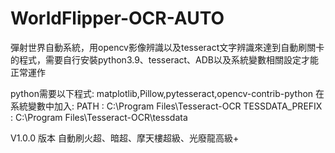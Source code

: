 # WorldFlipper-OCR-AUTO
彈射世界自動系統，用opencv影像辨識以及tesseract文字辨識來達到自動刷關卡的程式，需要自行安裝python3.9、tesseract、ADB以及系統變數相關設定才能正常運作

python需要以下程式:
    matplotlib,Pillow,pytesseract,opencv-contrib-python
在系統變數中加入:
  PATH : C:\Program Files\Tesseract-OCR
  TESSDATA_PREFIX : C:\Program Files\Tesseract-OCR\tessdata

V1.0.0 版本
    自動刷火超、暗超、摩天樓超級、光廢龍高級+
